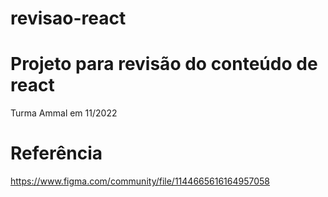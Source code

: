 # revisao-react

# Projeto para revisão do conteúdo de react
Turma Ammal em 11/2022

# Referência
https://www.figma.com/community/file/1144665616164957058